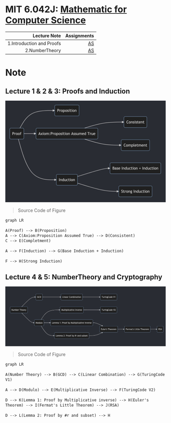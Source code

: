# MIT 6.042J: [Mathematic for Computer Science](https://ocw.mit.edu/courses/electrical-engineering-and-computer-science/6-042j-mathematics-for-computer-science-fall-2010/)

Lecture Note|Assignments
--:|--:
1.Introduction and Proofs | [AS]()
2.NumberTheory | [AS]()




# Note

## Lecture 1 & 2 & 3: Proofs and Induction


![Proofs](https://github.com/PeterWrighten/MarkDown_Photo/blob/main/Note/Proof.jpg)


>Source Code of Figure
```mermaid
graph LR

A(Proof) --> B(Proposition)
A --> C(Axiom:Proposition Assumed True) --> D(Consistent)
C --> E(Completment)

A --> F(Induction) --> G(Base Induction + Induction)

F --> H(Strong Induction)
```

## Lecture 4 & 5: NumberTheory and Cryptography

![NT](https://github.com/PeterWrighten/MarkDown_Photo/blob/main/Note/NT.jpg)

>Source Code of Figure
```mermaid
graph LR

A(Number Theory) --> B(GCD) --> C(Linear Combination) --> G(TuringCode V1)

A --> D(Modulo) --> E(Multiplicative Inverse) --> F(TuringCode V2)

D --> K(Lemma 1: Proof by Multiplicative inverse) --> H(Euler's Theorem) --> I(Fermat's Little Theorem) --> J(RSA)

D --> L(Lemma 2: Proof by #r and subset) --> H


```
